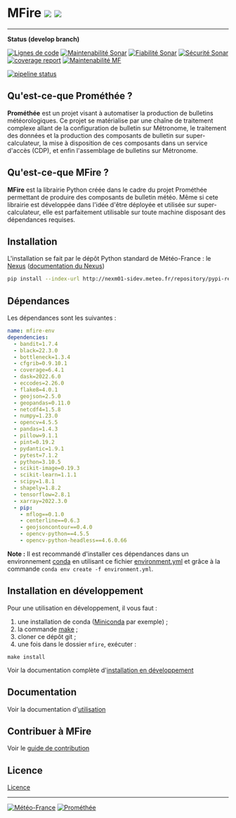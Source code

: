# MFire [![](docs/images/logo_mf.jpg)](www.meteofrance.com) [![](docs/images/logo_promethee.png)](http://confluence.meteo.fr/display/PROM/Accueil+PROMETHEE)
------

**Status (develop branch)**

[![Lignes de code](http://sonar.meteo.fr/api/project_badges/measure?project=deep_learning%3Aftap_autom&metric=ncloc)](http://sonar.meteo.fr/dashboard?id=deep_learning%3Aftap_autom) [![Maintenabilité Sonar](http://sonar.meteo.fr/api/project_badges/measure?project=deep_learning%3Aftap_autom&metric=sqale_rating)](http://sonar.meteo.fr/dashboard?id=deep_learning%3Aftap_autom) [![Fiabilité Sonar](http://sonar.meteo.fr/api/project_badges/measure?project=deep_learning%3Aftap_autom&metric=reliability_rating)](http://sonar.meteo.fr/dashboard?id=deep_learning%3Aftap_autom) [![Sécurité Sonar](http://sonar.meteo.fr/api/project_badges/measure?project=deep_learning%3Aftap_autom&metric=security_rating)](http://sonar.meteo.fr/dashboard?id=deep_learning%3Aftap_autom) [![coverage report](http://gitlab.meteo.fr/deep_learning/automatisation/ftap_autom/badges/develop/coverage.svg)](http://gitlab.meteo.fr/deep_learning/automatisation/ftap_autom/-/commits/develop) [![Maintenabilité MF](https://maintenabilite.cloudmf.dev/badge/{03214ee2-28cf-4fa4-bfbe-ca8f96e9c796}?cloudmf_token=eyJ0eXAiOiJKV1QiLCJhbGciOiJIUzI1NiJ9.eyJ1c2VybmFtZSI6Im1hcnR5ZiIsInVpZF9udW1iZXIiOjEwMzE4LCJlbWFpbCI6ImZhYmllbi5tYXJ0eUBtZXRlby5mciIsImRpc3BsYXlfbmFtZSI6Ik1BUlRZIEZhYmllbiIsImlhdCI6MTYzNzkxNzM5MiwiZXhwIjo0NzkxNTE3MzkyLCJsaW1pdF90b192aG9zdHMiOlsibWFpbnRlbmFiaWxpdGUiXSwibGltaXRfdG9fdXJpcyI6WyIvYmFkZ2UvKiIsIi9wcm9qZWN0X2JhZGdlLyoiLCIvbGV0dGVyX2JhZGdlLyoiXX0.5UoNfmaCh8JvPrPv4QFYC9VmhJ-I_fg8WjEA2mBXrLs)](https://maintenabilite.cloudmf.dev/dashboards/repository)

[![pipeline status](http://gitlab.meteo.fr/deep_learning/automatisation/ftap_autom/badges/develop/pipeline.svg)](http://gitlab.meteo.fr/deep_learning/automatisation/ftap_autom/-/commits/develop)

## Qu'est-ce-que Prométhée ?

**Prométhée** est un projet visant à automatiser la production de bulletins météorologiques. Ce projet se matérialise par une chaîne de traitement complexe allant de la configuration de bulletin sur Métronome, le traitement des données et la production des composants de bulletin sur super-calculateur, la mise à disposition de ces composants dans un service d'accès (CDP), et enfin l'assemblage de bulletins sur Métronome.

## Qu'est-ce-que MFire ?

**MFire** est la librairie Python créée dans le cadre du projet Prométhée permettant de produire des composants de bulletin météo. Même si cete librairie est développée dans l'idée d'être déployée et utilisée sur super-calculateur, elle est parfaitement utilisable sur toute machine disposant des dépendances requises.

## Installation

L'installation se fait par le dépôt Python standard de Météo-France : le [Nexus](http://nexm01-sidev.meteo.fr/#browse/search/pypi) ([documentation du Nexus](http://confluence.meteo.fr/display/MOT/Nexus+-+Guide+d%27utilisation#NexusGuided'utilisation-R%C3%A9cup%C3%A9rerunpaquetpythonavecpip))

```sh
pip install --index-url http://nexm01-sidev.meteo.fr/repository/pypi-releases-mfire/simple --trusted-host nexm01-sidev.meteo.fr mfire
```

## Dépendances

Les dépendances sont les suivantes :

```yml
name: mfire-env
dependencies:
  - bandit=1.7.4
  - black=22.3.0
  - bottleneck=1.3.4
  - cfgrib=0.9.10.1
  - coverage=6.4.1
  - dask=2022.6.0
  - eccodes=2.26.0
  - flake8=4.0.1
  - geojson=2.5.0
  - geopandas=0.11.0
  - netcdf4=1.5.8
  - numpy=1.23.0
  - opencv=4.5.5
  - pandas=1.4.3
  - pillow=9.1.1
  - pint=0.19.2
  - pydantic=1.9.1
  - pytest=7.1.2
  - python=3.10.5
  - scikit-image=0.19.3
  - scikit-learn=1.1.1
  - scipy=1.8.1
  - shapely=1.8.2
  - tensorflow=2.8.1
  - xarray=2022.3.0
  - pip:
    - mflog==0.1.0
    - centerline==0.6.3
    - geojsoncontour==0.4.0
    - opencv-python==4.5.5
    - opencv-python-headless==4.6.0.66
```

**Note :** Il est recommandé d'installer ces dépendances dans un environnement [conda](https://docs.conda.io/projects/conda/en/latest/user-guide/tasks/manage-environments.html) en utilisant ce fichier [environment.yml](envs/prod.yml) et grâce à la commande `conda env create -f environment.yml`.

## Installation en développement

Pour une utilisation en développement, il vous faut :

1. une installation de conda ([Miniconda](https://docs.conda.io/en/latest/miniconda.html) par exemple) ;
2. la commande [make](https://man7.org/linux/man-pages/man1/make.1.html) ;
3. cloner ce dépôt git ;
4. une fois dans le dossier `mfire`, exécuter :

```gnu
make install
```

Voir la documentation complète d'[installation en développement](docs/100-dev-installation-guide.md)

## Documentation

Voir la documentation d'[utilisation](docs/200-usage.md)

## Contribuer à MFire

Voir le [guide de contribution](docs/900-contributing.md)

## Licence

[Licence](LICENSE.md)

------

[![Météo-France](docs/images/logo_mf.jpg)](www.meteofrance.com) [![Prométhée](docs/images/logo_promethee.png)](http://confluence.meteo.fr/display/PROM/Accueil+PROMETHEE)
